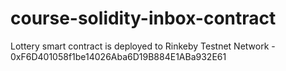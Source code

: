 # course-solidity-inbox-contract

Lottery smart contract is deployed to Rinkeby Testnet Network - 0xF6D401058f1be14026Aba6D19B884E1ABa932E61
